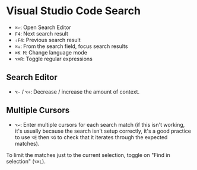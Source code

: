 # Visual Studio Code Search

- `⌘↩`: Open Search Editor
- `F4`: Next search result
- `⇧F4`: Previous search result
- `⌘↓`: From the search field, focus search results
- `⌘K M`: Change language mode
- `⌥⌘R`: Toggle regular expressions

## Search Editor

- `⌥-` / `⌥+`: Decrease / increase the amount of context.

## Multiple Cursors

- `⌥↩`: Enter multiple cursors for each search match (if this isn't working, it's usually because the search isn't setup correctly, it's a good practice to use `⌥E` then `⌥G` to check that it iterates through the expected matches).

To limit the matches just to the current selection, toggle on "Find in selection" (`⌥⌘L`).
